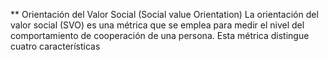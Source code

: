 ** Orientación del Valor Social (Social value Orientation)
La orientación del valor social (SVO) es una métrica que se emplea para medir el nivel del comportamiento de cooperación de una persona. Esta métrica distingue cuatro características

